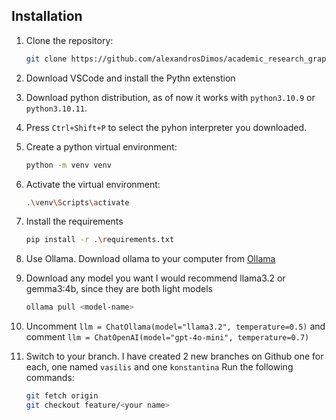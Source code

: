 ## Installation

1. Clone the repository:
   ```bash
   git clone https://github.com/alexandrosDimos/academic_research_graph.git

2. Download VSCode and install the Pythn extenstion

3. Download python distribution, as of now it works with `python3.10.9` or `python3.10.11`.

4. Press `Ctrl+Shift+P` to select the pyhon interpreter you downloaded.

4. Create a python virtual environment:
    ```bash
    python -m venv venv

5. Activate the virtual environment:
    ```bash
    .\venv\Scripts\activate

6. Install the requirements
    ```bash
    pip install -r .\requirements.txt

7. Use Ollama. Download ollama to your computer from [Ollama](https://ollama.com/)

8. Download any model you want I would recommend llama3.2 or gemma3:4b, since they are both light models
    ```bash
    ollama pull <model-name>

9. Uncomment `llm = ChatOllama(model="llama3.2", temperature=0.5)` and comment `llm = ChatOpenAI(model="gpt-4o-mini", temperature=0.7)`

10. Switch to your branch. I have created 2 new branches on Github one for each, one named `vasilis` and one `konstantina` Run the following commands:
    ```bash
    git fetch origin
    git checkout feature/<your name>
    